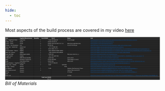 ```yaml
---
hide:
  - toc
---
```


Most aspects of the build process are covered in my video <a href="https://www.youtube.com/" target="_blank">here</a>

![img](images/BOM.jpg)
*Bill of Materials*
